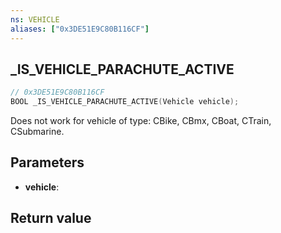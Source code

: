 ```yaml
---
ns: VEHICLE
aliases: ["0x3DE51E9C80B116CF"]
---
```

## _IS_VEHICLE_PARACHUTE_ACTIVE

```c
// 0x3DE51E9C80B116CF
BOOL _IS_VEHICLE_PARACHUTE_ACTIVE(Vehicle vehicle);
```

Does not work for vehicle of type: CBike, CBmx, CBoat, CTrain, CSubmarine.

## Parameters
* **vehicle**: 

## Return value

